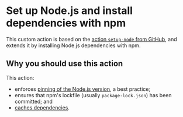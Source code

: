 # Set up Node.js and install dependencies with npm

This custom action is based on the [action `setup-node` from GitHub](https://github.com/marketplace/actions/setup-node-js-environment),
and extends it by installing Node.js dependencies with npm.

## Why you should use this action

This action:

- enforces [pinning of the Node.js version](https://github.com/actions/setup-node/blob/main/docs/advanced-usage.md#node-version-file), a best practice;
- ensures that npm's lockfile (usually `package-lock.json`) has been committed; and
- [caches dependencies](https://github.com/actions/setup-node#caching-global-packages-data).
